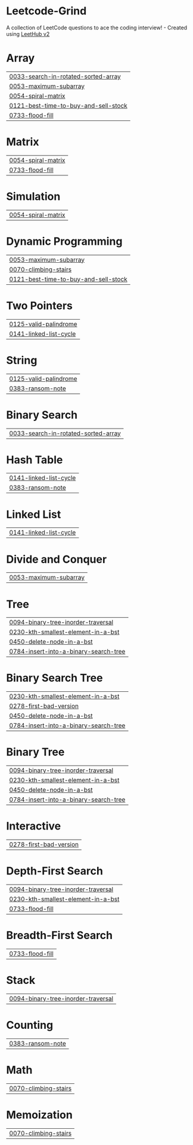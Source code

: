 # Leetcode-Grind
A collection of LeetCode questions to ace the coding interview! - Created using [LeetHub v2](https://github.com/arunbhardwaj/LeetHub-2.0)


# Array
|  |
| ------- |
| [0033-search-in-rotated-sorted-array](https://github.com/hvmil/Leetcode-Grind/tree/master/0033-search-in-rotated-sorted-array) |
| [0053-maximum-subarray](https://github.com/hvmil/Leetcode-Grind/tree/master/0053-maximum-subarray) |
| [0054-spiral-matrix](https://github.com/hvmil/Leetcode-Grind/tree/master/0054-spiral-matrix) |
| [0121-best-time-to-buy-and-sell-stock](https://github.com/hvmil/Leetcode-Grind/tree/master/0121-best-time-to-buy-and-sell-stock) |
| [0733-flood-fill](https://github.com/hvmil/Leetcode-Grind/tree/master/0733-flood-fill) |
# Matrix
|  |
| ------- |
| [0054-spiral-matrix](https://github.com/hvmil/Leetcode-Grind/tree/master/0054-spiral-matrix) |
| [0733-flood-fill](https://github.com/hvmil/Leetcode-Grind/tree/master/0733-flood-fill) |
# Simulation
|  |
| ------- |
| [0054-spiral-matrix](https://github.com/hvmil/Leetcode-Grind/tree/master/0054-spiral-matrix) |
# Dynamic Programming
|  |
| ------- |
| [0053-maximum-subarray](https://github.com/hvmil/Leetcode-Grind/tree/master/0053-maximum-subarray) |
| [0070-climbing-stairs](https://github.com/hvmil/Leetcode-Grind/tree/master/0070-climbing-stairs) |
| [0121-best-time-to-buy-and-sell-stock](https://github.com/hvmil/Leetcode-Grind/tree/master/0121-best-time-to-buy-and-sell-stock) |
# Two Pointers
|  |
| ------- |
| [0125-valid-palindrome](https://github.com/hvmil/Leetcode-Grind/tree/master/0125-valid-palindrome) |
| [0141-linked-list-cycle](https://github.com/hvmil/Leetcode-Grind/tree/master/0141-linked-list-cycle) |
# String
|  |
| ------- |
| [0125-valid-palindrome](https://github.com/hvmil/Leetcode-Grind/tree/master/0125-valid-palindrome) |
| [0383-ransom-note](https://github.com/hvmil/Leetcode-Grind/tree/master/0383-ransom-note) |
# Binary Search
|  |
| ------- |
| [0033-search-in-rotated-sorted-array](https://github.com/hvmil/Leetcode-Grind/tree/master/0033-search-in-rotated-sorted-array) |
# Hash Table
|  |
| ------- |
| [0141-linked-list-cycle](https://github.com/hvmil/Leetcode-Grind/tree/master/0141-linked-list-cycle) |
| [0383-ransom-note](https://github.com/hvmil/Leetcode-Grind/tree/master/0383-ransom-note) |
# Linked List
|  |
| ------- |
| [0141-linked-list-cycle](https://github.com/hvmil/Leetcode-Grind/tree/master/0141-linked-list-cycle) |
# Divide and Conquer
|  |
| ------- |
| [0053-maximum-subarray](https://github.com/hvmil/Leetcode-Grind/tree/master/0053-maximum-subarray) |
# Tree
|  |
| ------- |
| [0094-binary-tree-inorder-traversal](https://github.com/hvmil/Leetcode-Grind/tree/master/0094-binary-tree-inorder-traversal) |
| [0230-kth-smallest-element-in-a-bst](https://github.com/hvmil/Leetcode-Grind/tree/master/0230-kth-smallest-element-in-a-bst) |
| [0450-delete-node-in-a-bst](https://github.com/hvmil/Leetcode-Grind/tree/master/0450-delete-node-in-a-bst) |
| [0784-insert-into-a-binary-search-tree](https://github.com/hvmil/Leetcode-Grind/tree/master/0784-insert-into-a-binary-search-tree) |
# Binary Search Tree
|  |
| ------- |
| [0230-kth-smallest-element-in-a-bst](https://github.com/hvmil/Leetcode-Grind/tree/master/0230-kth-smallest-element-in-a-bst) |
| [0278-first-bad-version](https://github.com/hvmil/Leetcode-Grind/tree/master/0278-first-bad-version) |
| [0450-delete-node-in-a-bst](https://github.com/hvmil/Leetcode-Grind/tree/master/0450-delete-node-in-a-bst) |
| [0784-insert-into-a-binary-search-tree](https://github.com/hvmil/Leetcode-Grind/tree/master/0784-insert-into-a-binary-search-tree) |
# Binary Tree
|  |
| ------- |
| [0094-binary-tree-inorder-traversal](https://github.com/hvmil/Leetcode-Grind/tree/master/0094-binary-tree-inorder-traversal) |
| [0230-kth-smallest-element-in-a-bst](https://github.com/hvmil/Leetcode-Grind/tree/master/0230-kth-smallest-element-in-a-bst) |
| [0450-delete-node-in-a-bst](https://github.com/hvmil/Leetcode-Grind/tree/master/0450-delete-node-in-a-bst) |
| [0784-insert-into-a-binary-search-tree](https://github.com/hvmil/Leetcode-Grind/tree/master/0784-insert-into-a-binary-search-tree) |
# Interactive
|  |
| ------- |
| [0278-first-bad-version](https://github.com/hvmil/Leetcode-Grind/tree/master/0278-first-bad-version) |
# Depth-First Search
|  |
| ------- |
| [0094-binary-tree-inorder-traversal](https://github.com/hvmil/Leetcode-Grind/tree/master/0094-binary-tree-inorder-traversal) |
| [0230-kth-smallest-element-in-a-bst](https://github.com/hvmil/Leetcode-Grind/tree/master/0230-kth-smallest-element-in-a-bst) |
| [0733-flood-fill](https://github.com/hvmil/Leetcode-Grind/tree/master/0733-flood-fill) |
# Breadth-First Search
|  |
| ------- |
| [0733-flood-fill](https://github.com/hvmil/Leetcode-Grind/tree/master/0733-flood-fill) |
# Stack
|  |
| ------- |
| [0094-binary-tree-inorder-traversal](https://github.com/hvmil/Leetcode-Grind/tree/master/0094-binary-tree-inorder-traversal) |
# Counting
|  |
| ------- |
| [0383-ransom-note](https://github.com/hvmil/Leetcode-Grind/tree/master/0383-ransom-note) |
# Math
|  |
| ------- |
| [0070-climbing-stairs](https://github.com/hvmil/Leetcode-Grind/tree/master/0070-climbing-stairs) |
# Memoization
|  |
| ------- |
| [0070-climbing-stairs](https://github.com/hvmil/Leetcode-Grind/tree/master/0070-climbing-stairs) |